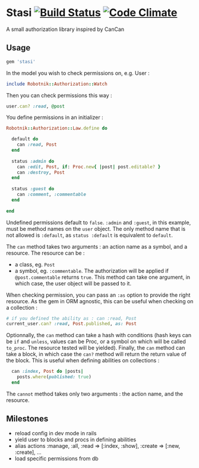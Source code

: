 # Stasi [![Build Status](https://secure.travis-ci.org/VonD/stasi.png)](http://travis-ci.org/VonD/stasi) [![Code Climate](https://codeclimate.com/repos/527292a713d63739ac003d17/badges/dab22ada64e26edbe8f5/gpa.png)](https://codeclimate.com/repos/527292a713d63739ac003d17/feed)

A small authorization library inspired by CanCan

## Usage

```ruby
gem 'stasi'
```

In the model you wish to check permissions on, e.g. User :

```ruby
include Robotnik::Authorization::Watch
```

Then you can check permissions this way :

```ruby
user.can? :read, @post
```

You define permissions in an initializer :

```ruby
Robotnik::Authorization::Law.define do

  default do
    can :read, Post
  end
  
  status :admin do
    can :edit, Post, if: Proc.new{ |post| post.editable? }
    can :destroy, Post
  end
  
  status :guest do
    can :comment, :commentable
  end
  
end
```

Undefined permissions default to `false`.
`:admin` and `:guest`, in this example, must be method names on the `user` object. The only method name that is not allowed is `:default`, as `status :default` is equivalent to `default`.

The `can` method takes two arguments : an action name as a symbol, and a resource. The resource can be :

* a class, eg. `Post`
* a symbol, eg. `:commentable`. The authorization will be applied if `@post.commentable` returns `true`. This method can take one argument, in which case, the user object will be passed to it.

When checking permission, you can pass an `:as` option to provide the right resource. As the gem in ORM agnostic, this can be useful when checking on a collection :

```ruby
# if you defined the ability as : can :read, Post
current_user.can? :read, Post.published, as: Post
```

Optionnally, the `can` method can take a hash with conditions (hash keys can be `if` and `unless`, values can be Proc, or a symbol on which will be called `to_proc`. The resource tested will be yielded).
Finally, the `can` method can take a block, in which case the `can?` method will return the return value of the block. This is useful when defining abilities on collections :

```ruby
  can :index, Post do |posts|
    posts.where(published: true)
  end
```

The `cannot` method takes only two arguments : the action name, and the resource.

## Milestones

* reload config in dev mode in rails
* yield user to blocks and procs in defining abilities
* alias actions :manage, :all, :read => [:index, :show], :create => [:new, :create], …
* load specific permissions from db
